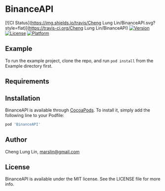 # BinanceAPI

[![CI Status](https://img.shields.io/travis/Cheng Lung Lin/BinanceAPI.svg?style=flat)](https://travis-ci.org/Cheng Lung Lin/BinanceAPI)
[![Version](https://img.shields.io/cocoapods/v/BinanceAPI.svg?style=flat)](https://cocoapods.org/pods/BinanceAPI)
[![License](https://img.shields.io/cocoapods/l/BinanceAPI.svg?style=flat)](https://cocoapods.org/pods/BinanceAPI)
[![Platform](https://img.shields.io/cocoapods/p/BinanceAPI.svg?style=flat)](https://cocoapods.org/pods/BinanceAPI)

## Example

To run the example project, clone the repo, and run `pod install` from the Example directory first.

## Requirements

## Installation

BinanceAPI is available through [CocoaPods](https://cocoapods.org). To install
it, simply add the following line to your Podfile:

```ruby
pod 'BinanceAPI'
```

## Author

Cheng Lung Lin, marslin@gmail.com

## License

BinanceAPI is available under the MIT license. See the LICENSE file for more info.
